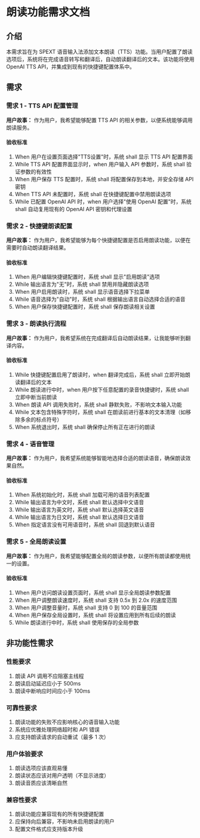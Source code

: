 # 朗读功能需求文档

## 介绍

本需求旨在为 SPEXT 语音输入法添加文本朗读（TTS）功能。当用户配置了朗读选项后，系统将在完成语音转写和翻译后，自动朗读翻译后的文本。该功能将使用 OpenAI TTS API，并集成到现有的快捷键配置体系中。

## 需求

### 需求 1 - TTS API 配置管理

**用户故事：** 作为用户，我希望能够配置 TTS API 的相关参数，以便系统能够调用朗读服务。

#### 验收标准

1. When 用户在设置页面选择"TTS设置"时，系统 shall 显示 TTS API 配置界面
2. While TTS API 配置界面显示时，when 用户输入 API 参数时，系统 shall 验证参数的有效性
3. When 用户保存 TTS 配置时，系统 shall 将配置保存到本地，并安全存储 API 密钥
4. When TTS API 未配置时，系统 shall 在快捷键配置中禁用朗读选项
5. While 已配置 OpenAI API 时，when 用户选择"使用 OpenAI 配置"时，系统 shall 自动复用现有的 OpenAI API 密钥和代理设置

### 需求 2 - 快捷键朗读配置

**用户故事：** 作为用户，我希望能够为每个快捷键配置是否启用朗读功能，以便在需要时自动朗读翻译结果。

#### 验收标准

1. When 用户编辑快捷键配置时，系统 shall 显示"启用朗读"选项
2. While 输出语言为"无"时，系统 shall 禁用并隐藏朗读选项
3. When 用户启用朗读时，系统 shall 显示语音选择下拉菜单
4. While 语音选择为"自动"时，系统 shall 根据输出语言自动选择合适的语音
5. When 用户保存快捷键配置时，系统 shall 保存朗读相关设置

### 需求 3 - 朗读执行流程

**用户故事：** 作为用户，我希望系统在完成翻译后自动朗读结果，让我能够听到翻译内容。

#### 验收标准

1. While 快捷键配置启用了朗读时，when 翻译完成后，系统 shall 立即开始朗读翻译后的文本
2. While 朗读进行中时，when 用户按下任意配置的录音快捷键时，系统 shall 立即中断当前朗读
3. When 朗读 API 调用失败时，系统 shall 静默失败，不影响文本输入功能
4. While 文本包含特殊字符时，系统 shall 在朗读前进行基本的文本清理（如移除多余的标点符号）
5. When 系统退出时，系统 shall 确保停止所有正在进行的朗读

### 需求 4 - 语音管理

**用户故事：** 作为用户，我希望系统能够智能地选择合适的朗读语音，确保朗读效果自然。

#### 验收标准

1. When 系统初始化时，系统 shall 加载可用的语音列表配置
2. While 输出语言为中文时，系统 shall 默认选择中文语音
3. While 输出语言为英文时，系统 shall 默认选择英文语音
4. While 输出语言为日文时，系统 shall 默认选择日文语音
5. When 指定语言没有可用语音时，系统 shall 回退到默认语音

### 需求 5 - 全局朗读设置

**用户故事：** 作为用户，我希望能够配置全局的朗读参数，以便所有朗读都使用统一的设置。

#### 验收标准

1. When 用户访问朗读设置页面时，系统 shall 显示全局朗读参数配置
2. When 用户调整朗读速度时，系统 shall 支持 0.5x 到 2.0x 的速度范围
3. When 用户调整音量时，系统 shall 支持 0 到 100 的音量范围
4. When 用户保存全局设置时，系统 shall 将设置应用到所有后续的朗读
5. While 朗读进行中时，系统 shall 使用保存的全局参数

## 非功能性需求

### 性能要求

1. 朗读 API 调用不应阻塞主线程
2. 朗读启动延迟应小于 500ms
3. 朗读中断响应时间应小于 100ms

### 可靠性要求

1. 朗读功能的失败不应影响核心的语音输入功能
2. 系统应优雅处理网络超时和 API 错误
3. 应支持朗读请求的自动重试（最多 1 次）

### 用户体验要求

1. 朗读选项应该直观易懂
2. 朗读状态应该对用户透明（不显示进度）
3. 朗读音质应该清晰自然

### 兼容性要求

1. 朗读功能应兼容现有的所有快捷键配置
2. 应保持向后兼容，不影响未启用朗读的用户
3. 配置文件格式应支持版本升级